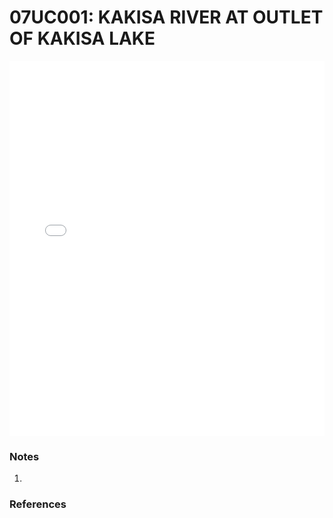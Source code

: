 # 07UC001: KAKISA RIVER AT OUTLET OF KAKISA LAKE

<iframe src="/distribution_estimation/_static/stations/07UC001_fdc.html" width="100%" height="600" frameborder="0"></iframe>

### Notes
1. 

### References

